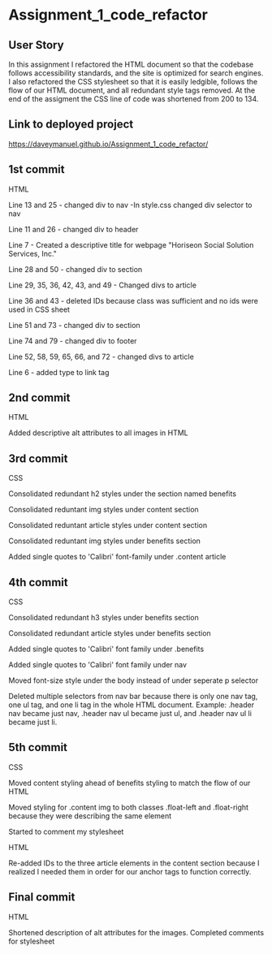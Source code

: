 # Assignment_1_code_refactor

## User Story

In this assignment I refactored the HTML document so that the codebase follows accessibility standards, and the site is optimized for search engines.
I also refactored the CSS stylesheet so that it is easily ledgible, follows the flow of our HTML document, and all redundant style tags removed.
At the end of the assigment the CSS line of code was shortened from 200 to 134.

## Link to deployed project
https://daveymanuel.github.io/Assignment_1_code_refactor/

## 1st commit
HTML

Line 13 and 25 - changed div to nav
-In style.css changed div selector to nav

Line 11 and 26 - changed div to header 

Line 7 - Created a descriptive title for webpage "Horiseon Social Solution Services, Inc."

Line 28 and 50 - changed div to section

Line 29, 35, 36, 42, 43, and 49 - Changed divs to article

Line 36 and 43 - deleted IDs because class was sufficient and no ids were used in CSS sheet

Line 51 and 73 - changed div to section

Line 74 and 79 - changed div to footer

Line 52, 58, 59, 65, 66, and 72 - changed divs to article 

Line 6 - added type to link tag

## 2nd commit
HTML

Added descriptive alt attributes to all images in HTML

## 3rd commit
CSS

Consolidated redundant h2 styles under the section named benefits

Consolidated reduntant img styles under content section

Consolidated reduntant article styles under content section

Consolidated reduntant img styles under benefits section

Added single quotes to 'Calibri' font-family under .content article

## 4th commit
CSS

Consolidated redundant h3 styles under benefits section

Consolidated redundant article styles under benefits section

Added single quotes to 'Calibri' font family under .benefits 

Added single quotes to 'Calibri' font family under nav

Moved font-size style under the body instead of under seperate p selector

Deleted multiple selectors from nav bar because there is only one nav tag, one ul tag, and one li tag in the whole HTML document. Example: .header nav became just nav, .header nav ul became just ul, and .header nav ul li became just li.

## 5th commit
CSS

Moved content styling ahead of benefits styling to match the flow of our HTML

Moved styling for .content img to both classes .float-left and .float-right because they were describing the same element

Started to comment my stylesheet

HTML

Re-added IDs to the three article elements in the content section because I realized I needed them in order for our anchor tags to function correctly.

## Final commit
HTML

Shortened description of alt attributes for the images.
Completed comments for stylesheet
